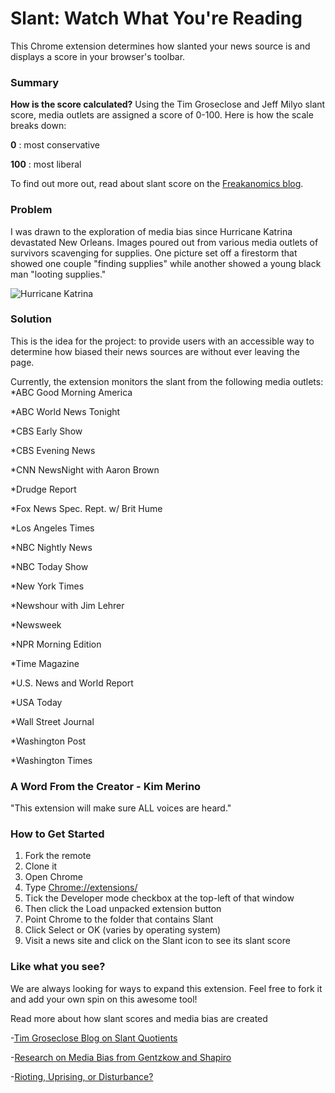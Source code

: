 # Slant: Watch What You're Reading

This Chrome extension determines how slanted your news source is and displays a score in your browser's toolbar. 

### Summary
**How is the score calculated?**
Using the Tim Groseclose and Jeff Milyo slant score, media outlets are assigned a score of 0-100. Here is how the scale breaks down:

**0** : most conservative

**100** : most liberal

To find out more out, read about slant score on the [Freakanomics blog](http://goo.gl/olbFZM).

### Problem
I was drawn to the exploration of media bias since Hurricane Katrina devastated New Orleans. Images poured out from various media outlets of survivors scavenging for supplies. One picture set off a firestorm that showed one couple "finding supplies" while another showed a young black man "looting supplies."

![Hurricane Katrina](https://media.salon.com/2005/09/looting_or_finding.jpg)

### Solution
This is the idea for the project: to provide users with an accessible way to determine how biased their news sources are without ever leaving the page.

Currently, the extension monitors the slant from the following media outlets:
*ABC Good Morning America

*ABC World News Tonight
 
*CBS Early Show
 
*CBS Evening News

*CNN NewsNight with Aaron Brown
 
*Drudge Report
  
*Fox News Spec. Rept. w/ Brit Hume
 
*Los Angeles Times
  
*NBC Nightly News
  
*NBC Today Show 
 
*New York Times
 
*Newshour with Jim Lehrer

*Newsweek
 
*NPR Morning Edition
 
*Time Magazine 
 
*U.S. News and World Report
 
*USA Today
 
*Wall Street Journal 
 
*Washington Post
 
*Washington Times

### A Word From the Creator - Kim Merino
"This extension will make sure ALL voices are heard."

### How to Get Started
1. Fork the remote
2. Clone it
3. Open Chrome
4. Type [Chrome://extensions/](Chrome://extensions/)
5. Tick the Developer mode checkbox at the top-left of that window
6. Then click the Load unpacked extension button
7. Point Chrome to the folder that contains Slant
8. Click Select or OK (varies by operating system)
9. Visit a news site and click on the Slant icon to see its slant score


### Like what you see?
We are always looking for ways to expand this extension. Feel free to fork it and add your own spin on this awesome tool!

Read more about how slant scores and media bias are created

-[Tim Groseclose Blog on Slant Quotients](http://timgroseclose.wpengine.com/explanation-of-sqs/)

-[Research on Media Bias from Gentzkow and Shapiro](http://faculty.chicagobooth.edu/jesse.shapiro/research/biasmeas.pdf)

-[Rioting, Uprising, or Disturbance?](http://www.nytimes.com/live/confrontation-in-baltimore/riot-uprising-or-disturbance/)



